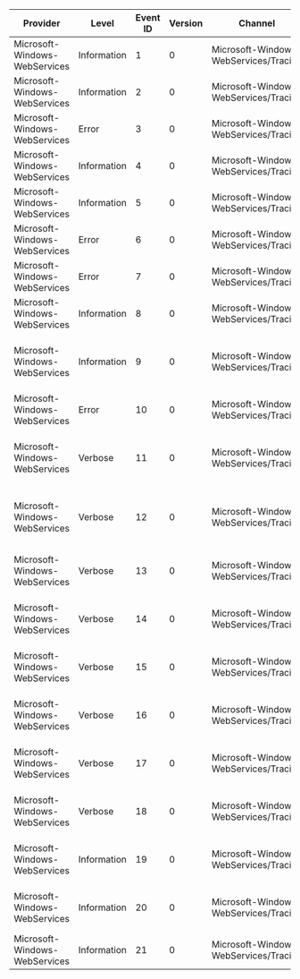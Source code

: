 Provider                       |  Level        |  Event ID  |  Version  |  Channel                                |  Task              |  Opcode                     |  Keyword        |  Message
-------------------------------|---------------|------------|-----------|-----------------------------------------|--------------------|-----------------------------|-----------------|---------------------------------------------------------------
Microsoft-Windows-WebServices  |  Information  |  1         |  0        |  Microsoft-Windows-WebServices/Tracing  |  APIs              |  API Enter                  |  API            |  {api} API is called.
Microsoft-Windows-WebServices  |  Information  |  2         |  0        |  Microsoft-Windows-WebServices/Tracing  |  APIs              |  API ExitSyncSuccess        |  API            |  {api} API returned.
Microsoft-Windows-WebServices  |  Error        |  3         |  0        |  Microsoft-Windows-WebServices/Tracing  |  APIs              |  API ExitSyncFailure        |  API            |  {api} API failed by {result}
Microsoft-Windows-WebServices  |  Information  |  4         |  0        |  Microsoft-Windows-WebServices/Tracing  |  APIs              |  API Pending                |  API            |  {api} API is pending completion.
Microsoft-Windows-WebServices  |  Information  |  5         |  0        |  Microsoft-Windows-WebServices/Tracing  |  APIs              |  API ExitAsyncSuccess       |  API            |  {api} API completed.
Microsoft-Windows-WebServices  |  Error        |  6         |  0        |  Microsoft-Windows-WebServices/Tracing  |  APIs              |  API ExitAsyncFailure       |  API            |  {api} API failed to complete by {result}
Microsoft-Windows-WebServices  |  Error        |  7         |  0        |  Microsoft-Windows-WebServices/Tracing  |  Errors            |  Error                      |  Error          |  Error occurred: {error} - {errorString}
Microsoft-Windows-WebServices  |  Information  |  8         |  0        |  Microsoft-Windows-WebServices/Tracing  |  IO Operations     |  IO Started                 |  IO             |  {operation} IO operation started.
Microsoft-Windows-WebServices  |  Information  |  9         |  0        |  Microsoft-Windows-WebServices/Tracing  |  IO Operations     |  IO Completed               |  IO             |  {operation} IO operation completed, {size} bytes transferred.
Microsoft-Windows-WebServices  |  Error        |  10        |  0        |  Microsoft-Windows-WebServices/Tracing  |  IO Operations     |  IO Failed                  |  IO             |  {operation} IO operation failed: {error}
Microsoft-Windows-WebServices  |  Verbose      |  11        |  0        |  Microsoft-Windows-WebServices/Tracing  |  Message Exchange  |  Sending  Message - Binary  |  BinaryMessage  |  Sending message - bin  (id: {correlationId}): {message}
Microsoft-Windows-WebServices  |  Verbose      |  12        |  0        |  Microsoft-Windows-WebServices/Tracing  |  Message Exchange  |  Received Message - Binary  |  BinaryMessage  |  Received message - bin (id: {correlationId}): {message}
Microsoft-Windows-WebServices  |  Verbose      |  13        |  0        |  Microsoft-Windows-WebServices/Tracing  |  Message Exchange  |  Sending  Message - Text    |  Message        |  Sending message        (id: {correlationId}): {message}
Microsoft-Windows-WebServices  |  Verbose      |  14        |  0        |  Microsoft-Windows-WebServices/Tracing  |  Message Exchange  |  Received Message - Text    |  Message        |  Received message       (id: {correlationId}): {message}
Microsoft-Windows-WebServices  |  Verbose      |  15        |  0        |  Microsoft-Windows-WebServices/Tracing  |  Message Exchange  |  Sending Message  Start     |  Message        |  Sending Message Start  (id: {correlationId})
Microsoft-Windows-WebServices  |  Verbose      |  16        |  0        |  Microsoft-Windows-WebServices/Tracing  |  Message Exchange  |  Sending Message  Stop      |  Message        |  Sending Message Stop   (id: {correlationId})
Microsoft-Windows-WebServices  |  Verbose      |  17        |  0        |  Microsoft-Windows-WebServices/Tracing  |  Message Exchange  |  Received Message Start     |  Message        |  Received Message Start (id: {correlationId})
Microsoft-Windows-WebServices  |  Verbose      |  18        |  0        |  Microsoft-Windows-WebServices/Tracing  |  Message Exchange  |  Received Message Stop      |  Message        |  Received Message Stop  (id: {correlationId})
Microsoft-Windows-WebServices  |  Information  |  19        |  0        |  Microsoft-Windows-WebServices/Tracing  |  APIs              |  Sending HTTP headers       |  Message        |  Sending following HTTP headers: {length}
Microsoft-Windows-WebServices  |  Information  |  20        |  0        |  Microsoft-Windows-WebServices/Tracing  |  APIs              |  Receiving HTTP headers     |  Message        |  Receiving following HTTP headers: {length}
Microsoft-Windows-WebServices  |  Information  |  21        |  0        |  Microsoft-Windows-WebServices/Tracing  |  APIs              |  Trace                      |  Error          |  Trace: {traceString}